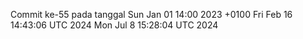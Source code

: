 Commit ke-55 pada tanggal Sun Jan 01 14:00 2023 +0100
Fri Feb 16 14:43:06 UTC 2024
Mon Jul  8 15:28:04 UTC 2024
